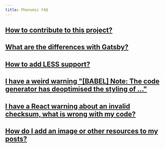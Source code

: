 ```yaml
---
title: Phenomic FAQ
---
```


## [How to contribute to this project?](/contributing/)

## [What are the differences with Gatsby?](gatsby/)

## [How to add LESS support?](less/)

## [I have a weird warning "[BABEL] Note: The code generator has deoptimised the styling of ..."](babel/)

## [I have a React warning about an invalid checksum, what is wrong with my code?](react/)
## [How do I add an image or other resources to my posts?](images/)
